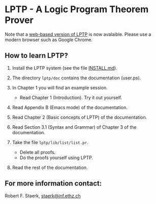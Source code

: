 # LPTP - A Logic Program Theorem Prover

Note that a [web-based version of LPTP](https://ciao-lang.org/playground/lptp.html) is now avalaible. 
Please use a modern browser such as Google Chrome.

## How to learn LPTP?

1. Install the LPTP system (see the file [INSTALL.md](INSTALL.md)).

2. The directory `lptp/doc` contains the documentation (user.ps).

3.  In Chapter 1 you will find an example session.
    - Read Chapter 1 (Introduction). Try it out yourself.

4. Read Appendix B (Emacs mode) of the documentation.

5. Read Chapter 2 (Basic concepts of LPTP) of the documentation.

6.  Read Section 3.1 (Syntax and Grammar) of Chapter 3 of the  documentation.

7. Take the file `lptp/lib/list/list.pr`.
   - Delete all proofs. 
   - Do the proofs yourself using LPTP.

8. Read the rest of the documentation.

## For more information contact: 

Robert F. Staerk, staerk@inf.ethz.ch
